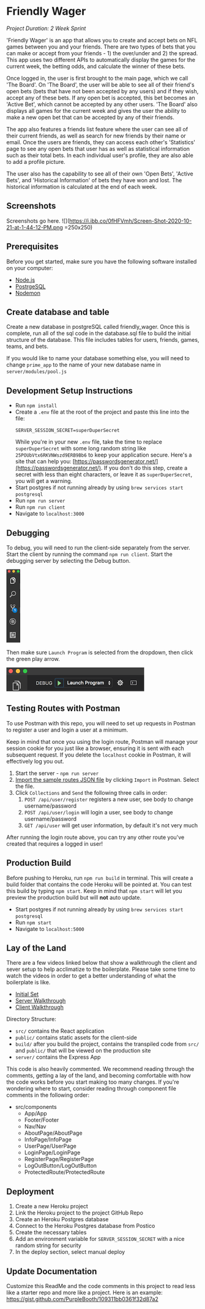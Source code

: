 # Friendly Wager

_Project Duration: 2 Week Sprint_

'Friendly Wager' is an app that allows you to create and accept bets on NFL games between you and your friends. There are two types of bets that you can make or accept from your friends - 1) the over/under and 2) the spread. This app uses two different APIs to automatically display the games for the current week, the betting odds, and calculate the winner of these bets.

Once logged in, the user is first brought to the main page, which we call 'The Board'. On 'The Board', the user will be able to see all of their friend's open bets (bets that have not been accepted by any users) and if they wish, accept any of these bets. If any open bet is accepted, this bet becomes an 'Active Bet', which cannot be accepted by any other users. 'The Board' also displays all games for the current week and gives the user the ability to make a new open bet that can be accepted by any of their friends.

The app also features a friends list feature where the user can see all of their current friends, as well as search for new friends by their name or email. Once the users are friends, they can access each other's 'Statistics' page to see any open bets that user has as well as statistical information such as their total bets. In each individual user's profile, they are also able to add a profile picture.

The user also has the capability to see all of their own 'Open Bets', 'Active Bets', and 'Historical Information' of bets they have won and lost. The historical information is calculated at the end of each week.

## Screenshots

Screenshots go here.
![](https://i.ibb.co/0fHFVmh/Screen-Shot-2020-10-21-at-1-44-12-PM.png =250x250)

## Prerequisites

Before you get started, make sure you have the following software installed on your computer:

- [Node.js](https://nodejs.org/en/)
- [PostrgeSQL](https://www.postgresql.org/)
- [Nodemon](https://nodemon.io/)

## Create database and table

Create a new database in postgreSQL called friendly_wager. Once this is complete, run all of the sql code in the database.sql file to build the initial structure of the database. This file includes tables for users, friends, games, teams, and bets.

If you would like to name your database something else, you will need to change `prime_app` to the name of your new database name in `server/modules/pool.js`

## Development Setup Instructions

- Run `npm install`
- Create a `.env` file at the root of the project and paste this line into the file:
  ```
  SERVER_SESSION_SECRET=superDuperSecret
  ```
  While you're in your new `.env` file, take the time to replace `superDuperSecret` with some long random string like `25POUbVtx6RKVNWszd9ERB9Bb6` to keep your application secure. Here's a site that can help you: [https://passwordsgenerator.net/](https://passwordsgenerator.net/). If you don't do this step, create a secret with less than eight characters, or leave it as `superDuperSecret`, you will get a warning.
- Start postgres if not running already by using `brew services start postgresql`
- Run `npm run server`
- Run `npm run client`
- Navigate to `localhost:3000`

## Debugging

To debug, you will need to run the client-side separately from the server. Start the client by running the command `npm run client`. Start the debugging server by selecting the Debug button.

![VSCode Toolbar](documentation/images/vscode-toolbar.png)

Then make sure `Launch Program` is selected from the dropdown, then click the green play arrow.

![VSCode Debug Bar](documentation/images/vscode-debug-bar.png)

## Testing Routes with Postman

To use Postman with this repo, you will need to set up requests in Postman to register a user and login a user at a minimum.

Keep in mind that once you using the login route, Postman will manage your session cookie for you just like a browser, ensuring it is sent with each subsequent request. If you delete the `localhost` cookie in Postman, it will effectively log you out.

1. Start the server - `npm run server`
2. [Import the sample routes JSON file](./PostmanPrimeSoloRoutes.json) by clicking `Import` in Postman. Select the file.
3. Click `Collections` and `Send` the following three calls in order:
   1. `POST /api/user/register` registers a new user, see body to change username/password
   2. `POST /api/user/login` will login a user, see body to change username/password
   3. `GET /api/user` will get user information, by default it's not very much

After running the login route above, you can try any other route you've created that requires a logged in user!

## Production Build

Before pushing to Heroku, run `npm run build` in terminal. This will create a build folder that contains the code Heroku will be pointed at. You can test this build by typing `npm start`. Keep in mind that `npm start` will let you preview the production build but will **not** auto update.

- Start postgres if not running already by using `brew services start postgresql`
- Run `npm start`
- Navigate to `localhost:5000`

## Lay of the Land

There are a few videos linked below that show a walkthrough the client and sever setup to help acclimatize to the boilerplate. Please take some time to watch the videos in order to get a better understanding of what the boilerplate is like.

- [Initial Set](https://vimeo.com/453297271)
- [Server Walkthrough](https://vimeo.com/453297212)
- [Client Walkthrough](https://vimeo.com/453297124)

Directory Structure:

- `src/` contains the React application
- `public/` contains static assets for the client-side
- `build/` after you build the project, contains the transpiled code from `src/` and `public/` that will be viewed on the production site
- `server/` contains the Express App

This code is also heavily commented. We recommend reading through the comments, getting a lay of the land, and becoming comfortable with how the code works before you start making too many changes. If you're wondering where to start, consider reading through component file comments in the following order:

- src/components
  - App/App
  - Footer/Footer
  - Nav/Nav
  - AboutPage/AboutPage
  - InfoPage/InfoPage
  - UserPage/UserPage
  - LoginPage/LoginPage
  - RegisterPage/RegisterPage
  - LogOutButton/LogOutButton
  - ProtectedRoute/ProtectedRoute

## Deployment

1. Create a new Heroku project
1. Link the Heroku project to the project GitHub Repo
1. Create an Heroku Postgres database
1. Connect to the Heroku Postgres database from Postico
1. Create the necessary tables
1. Add an environment variable for `SERVER_SESSION_SECRET` with a nice random string for security
1. In the deploy section, select manual deploy

## Update Documentation

Customize this ReadMe and the code comments in this project to read less like a starter repo and more like a project. Here is an example: https://gist.github.com/PurpleBooth/109311bb0361f32d87a2
